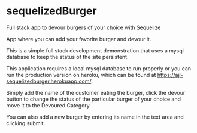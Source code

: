# sequelizedBurger
Full stack app to devour burgers of your choice with Sequelize

App where you can add your favorite burger and devour it.  

This is a simple full stack development demonstration that uses a mysql database to keep the status of the site persistent.

This application requires a local mysql database to run properly or you can run the production version on heroku, which can be found at https://ajl-sequelizedburger.herokuapp.com/.

Simply add the name of the customer eating the burger, click the devour button to change the status of the particular burger of your choice and move it to the Devoured Category.

You can also add a new burger by entering its name in the text area and clicking submit.